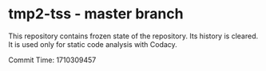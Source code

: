 # tmp2-tss - master branch

This repository contains frozen state of the repository.
Its history is cleared. It is used only for static code
analysis with Codacy.

Commit Time: 1710309457